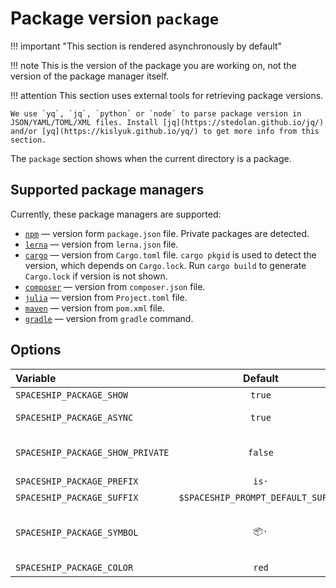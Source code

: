 # Package version `package`

!!! important "This section is rendered asynchronously by default"

!!! note
    This is the version of the package you are working on, not the version of the package manager itself.

!!! attention
    This section uses external tools for retrieving package versions.

    We use `yq`, `jq`, `python` or `node` to parse package version in JSON/YAML/TOML/XML files. Install [jq](https://stedolan.github.io/jq/) and/or [yq](https://kislyuk.github.io/yq/) to get more info from this section.

The `package` section shows when the current directory is a package.

## Supported package managers

Currently, these package managers are supported:

* [`npm`][npm] — version form `package.json` file. Private packages are detected.
* [`lerna`][lerna] — version from `lerna.json` file.
* [`cargo`][cargo] — version from `Cargo.toml` file. `cargo pkgid` is used to detect the version, which depends on `Cargo.lock`. Run `cargo build` to generate `Cargo.lock` if version is not shown.
* [`composer`][composer] — version from `composer.json` file.
* [`julia`][julia] — version from `Project.toml` file.
* [`maven`][maven] — version from `pom.xml` file.
* [`gradle`][gradle] — version from `gradle` command.

## Options

| Variable                         |              Default                | Meaning                             |
| :------------------------------- | :---------------------------------: | ----------------------------------- |
| `SPACESHIP_PACKAGE_SHOW`         |               `true`                | Show section                        |
| `SPACESHIP_PACKAGE_ASYNC`        |               `true`                | Render section asynchronously       |
| `SPACESHIP_PACKAGE_SHOW_PRIVATE` |               `false`               | Show when a package is private      |
| `SPACESHIP_PACKAGE_PREFIX`       |               `is·`                 | Section's prefix                    |
| `SPACESHIP_PACKAGE_SUFFIX`       | `$SPACESHIP_PROMPT_DEFAULT_SUFFIX`  | Section's suffix                    |
| `SPACESHIP_PACKAGE_SYMBOL`       |               `📦·`                 | Symbol displayed before the section |
| `SPACESHIP_PACKAGE_COLOR`        |               `red`                 | Section's color                     |

<!-- References -->
[npm]: https://www.npmjs.com
[lerna]: https://lerna.io
[cargo]: https://crates.io
[composer]: https://getcomposer.org
[julia]: https://julialang.org
[maven]: https://maven.apache.org
[gradle]: https://gradle.org
